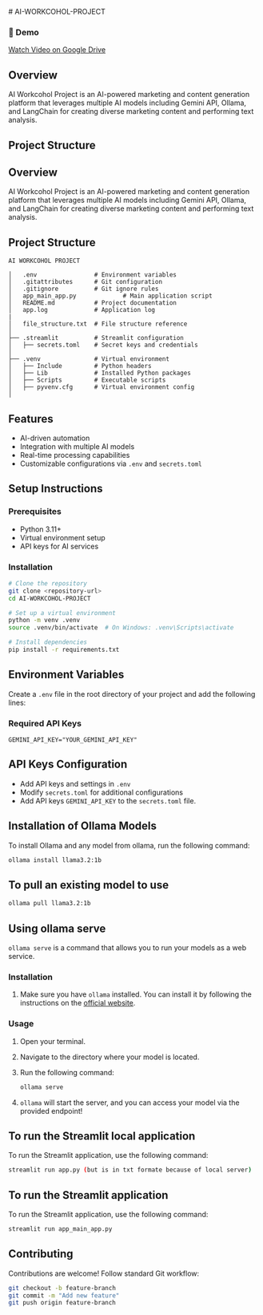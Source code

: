 ﻿﻿# AI-WORKCOHOL-PROJECT

### 🎥 Demo

[Watch Video on Google Drive](https://vizard.ai/share?code=0fA88F&susId=7805804&utm_source=export_share&utm_medium=export_share_copy_link&utm_campaign=export_share_copy_link)

## Overview
AI Workcohol Project is an AI-powered marketing and content generation platform that leverages multiple AI models including Gemini API, Ollama, and LangChain for creating diverse marketing content and performing text analysis.

## Project Structure



## Overview
AI Workcohol Project is an AI-powered marketing and content generation platform that leverages multiple AI models including Gemini API, Ollama, and LangChain for creating diverse marketing content and performing text analysis.


## Project Structure
```
AI WORKCOHOL PROJECT

│   .env                # Environment variables
│   .gitattributes      # Git configuration
│   .gitignore          # Git ignore rules
│   app_main_app.py             # Main application script
│   README.md           # Project documentation
│   app.log             # Application log
|
│   file_structure.txt  # File structure reference
│
├── .streamlit          # Streamlit configuration
│   ├── secrets.toml    # Secret keys and credentials
│
├── .venv               # Virtual environment
│   ├── Include         # Python headers
│   ├── Lib             # Installed Python packages
│   ├── Scripts         # Executable scripts
│   ├── pyvenv.cfg      # Virtual environment config
│

```


## Features
- AI-driven automation
- Integration with multiple AI models
- Real-time processing capabilities
- Customizable configurations via `.env` and `secrets.toml`


## Setup Instructions
### Prerequisites
- Python 3.11+
- Virtual environment setup
- API keys for AI services


### Installation
```sh
# Clone the repository
git clone <repository-url>
cd AI-WORKCOHOL-PROJECT

# Set up a virtual environment
python -m venv .venv
source .venv/bin/activate  # On Windows: .venv\Scripts\activate

# Install dependencies
pip install -r requirements.txt
```


## Environment Variables

Create a `.env` file in the root directory of your project and add the following lines:


### Required API Keys
```plaintext
GEMINI_API_KEY="YOUR_GEMINI_API_KEY"
```


## API Keys Configuration
- Add API keys and settings in `.env`
- Modify `secrets.toml` for additional configurations
- Add API keys `GEMINI_API_KEY` to the `secrets.toml` file.



## Installation of Ollama Models
To install Ollama and any model from ollama, run the following command:

```bash
ollama install llama3.2:1b

```


## To pull an existing model to use
```bash
ollama pull llama3.2:1b
```


## Using ollama serve

`ollama serve` is a command that allows you to run your models as a web service.



### Installation

1. Make sure you have `ollama` installed. You can install it by following the instructions on the [official website](https://ollama.com/docs/install).



### Usage

1. Open your terminal.
2. Navigate to the directory where your model is located.
3. Run the following command:
   
   ```bash
   ollama serve 
   ```

4. `ollama` will start the server, and you can access your model via the provided endpoint!


## To run the Streamlit local application

To run the Streamlit application, use the following command:

```bash
streamlit run app.py (but is in txt formate because of local server)
```



## To run the Streamlit application

To run the Streamlit application, use the following command:

```bash
streamlit run app_main_app.py
```



## Contributing
Contributions are welcome! Follow standard Git workflow:
```sh
git checkout -b feature-branch
git commit -m "Add new feature"
git push origin feature-branch
```
